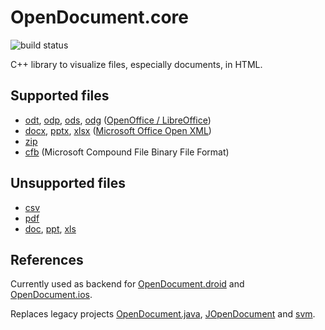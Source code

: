 # OpenDocument.core
![build status](https://github.com/opendocument-app/OpenDocument.core/workflows/build/badge.svg)

C++ library to visualize files, especially documents, in HTML.

## Supported files
- [odt](https://github.com/opendocument-app/OpenDocument.core/issues/92), [odp](https://github.com/opendocument-app/OpenDocument.core/issues/93), [ods](https://github.com/opendocument-app/OpenDocument.core/issues/94), [odg](https://github.com/opendocument-app/OpenDocument.core/issues/96) ([OpenOffice / LibreOffice](https://github.com/opendocument-app/OpenDocument.core/issues/111))
- [docx](https://github.com/opendocument-app/OpenDocument.core/issues/86), [pptx](https://github.com/opendocument-app/OpenDocument.core/issues/85), [xlsx](https://github.com/opendocument-app/OpenDocument.core/issues/87) ([Microsoft Office Open XML](https://github.com/opendocument-app/OpenDocument.core/issues/112))
- [zip](https://github.com/opendocument-app/OpenDocument.core/issues/109)
- [cfb](https://github.com/opendocument-app/OpenDocument.core/issues/110) (Microsoft Compound File Binary File Format)

## Unsupported files
- [csv](https://github.com/opendocument-app/OpenDocument.core/issues/107)
- [pdf](https://github.com/opendocument-app/OpenDocument.core/issues/108)
- [doc](https://github.com/opendocument-app/OpenDocument.core/issues/104), [ppt](https://github.com/opendocument-app/OpenDocument.core/issues/106), [xls](https://github.com/opendocument-app/OpenDocument.core/issues/105)

## References
Currently used as backend for [OpenDocument.droid](https://github.com/opendocument-app/OpenDocument.droid) and [OpenDocument.ios](https://github.com/opendocument-app/OpenDocument.ios).

Replaces legacy projects [OpenDocument.java](https://github.com/andiwand/OpenDocument.java), [JOpenDocument](https://github.com/andiwand/JOpenDocument) and [svm](https://github.com/andiwand/svm).
